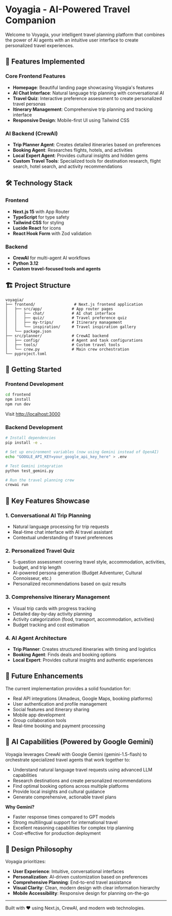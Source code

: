 # Voyagia - AI-Powered Travel Companion

Welcome to Voyagia, your intelligent travel planning platform that combines the power of AI agents with an intuitive user interface to create personalized travel experiences.

## 🚀 Features Implemented

### Core Frontend Features
- **Homepage**: Beautiful landing page showcasing Voyagia's features
- **AI Chat Interface**: Natural language trip planning with conversational AI
- **Travel Quiz**: Interactive preference assessment to create personalized travel personas
- **Itinerary Management**: Comprehensive trip planning and tracking interface
- **Responsive Design**: Mobile-first UI using Tailwind CSS

### AI Backend (CrewAI)
- **Trip Planner Agent**: Creates detailed itineraries based on preferences
- **Booking Agent**: Researches flights, hotels, and activities
- **Local Expert Agent**: Provides cultural insights and hidden gems
- **Custom Travel Tools**: Specialized tools for destination research, flight search, hotel search, and activity recommendations

## 🛠️ Technology Stack

### Frontend
- **Next.js 15** with App Router
- **TypeScript** for type safety
- **Tailwind CSS** for styling
- **Lucide React** for icons
- **React Hook Form** with Zod validation

### Backend
- **CrewAI** for multi-agent AI workflows
- **Python 3.12** 
- **Custom travel-focused tools and agents**

## 🏗️ Project Structure

```
voyagia/
├── frontend/                 # Next.js frontend application
│   ├── src/app/             # App router pages
│   │   ├── chat/            # AI chat interface
│   │   ├── quiz/            # Travel preference quiz
│   │   ├── my-trips/        # Itinerary management
│   │   └── inspiration/     # Travel inspiration gallery
│   └── package.json
├── src/planner/             # CrewAI backend
│   ├── config/              # Agent and task configurations
│   ├── tools/               # Custom travel tools
│   └── crew.py              # Main crew orchestration
└── pyproject.toml
```

## 🚀 Getting Started

### Frontend Development
```bash
cd frontend
npm install
npm run dev
```
Visit [http://localhost:3000](http://localhost:3000)

### Backend Development
```bash
# Install dependencies
pip install -e .

# Set up environment variables (now using Gemini instead of OpenAI)
echo "GOOGLE_API_KEY=your_google_api_key_here" > .env

# Test Gemini integration
python test_gemini.py

# Run the travel planning crew
crewai run
```

## 🎯 Key Features Showcase

### 1. Conversational AI Trip Planning
- Natural language processing for trip requests
- Real-time chat interface with AI travel assistant
- Contextual understanding of travel preferences

### 2. Personalized Travel Quiz
- 5-question assessment covering travel style, accommodation, activities, budget, and trip length
- AI-powered persona generation (Budget Adventurer, Cultural Connoisseur, etc.)
- Personalized recommendations based on quiz results

### 3. Comprehensive Itinerary Management
- Visual trip cards with progress tracking
- Detailed day-by-day activity planning
- Activity categorization (food, transport, accommodation, activities)
- Budget tracking and cost estimation

### 4. AI Agent Architecture
- **Trip Planner**: Creates structured itineraries with timing and logistics
- **Booking Agent**: Finds deals and booking options
- **Local Expert**: Provides cultural insights and authentic experiences

## 🔮 Future Enhancements

The current implementation provides a solid foundation for:
- Real API integrations (Amadeus, Google Maps, booking platforms)
- User authentication and profile management
- Social features and itinerary sharing
- Mobile app development
- Group collaboration tools
- Real-time booking and payment processing

## 🤖 AI Capabilities (Powered by Google Gemini)

Voyagia leverages CrewAI with Google Gemini (gemini-1.5-flash) to orchestrate specialized travel agents that work together to:
- Understand natural language travel requests using advanced LLM capabilities
- Research destinations and create personalized recommendations
- Find optimal booking options across multiple platforms
- Provide local insights and cultural guidance
- Generate comprehensive, actionable travel plans

**Why Gemini?**
- Faster response times compared to GPT models
- Strong multilingual support for international travel
- Excellent reasoning capabilities for complex trip planning
- Cost-effective for production deployment

## 🎨 Design Philosophy

Voyagia prioritizes:
- **User Experience**: Intuitive, conversational interfaces
- **Personalization**: AI-driven customization based on preferences
- **Comprehensive Planning**: End-to-end travel assistance
- **Visual Clarity**: Clean, modern design with clear information hierarchy
- **Mobile Accessibility**: Responsive design for planning on-the-go

---

Built with ❤️ using Next.js, CrewAI, and modern web technologies.